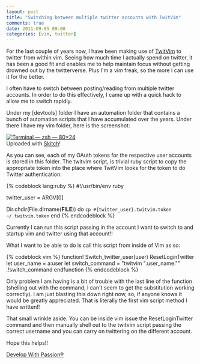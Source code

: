 ```yaml
---
layout: post
title: "Switching between multiple twitter accounts with TwitVim"
comments: true
date: 2011-09-05 09:00
categories: [vim, twitter]
---
```

For the last couple of years now, I have been making use of [TwitVim](http://www.vim.org/scripts/script.php?script_id=2204) to twitter from within vim. Seeing how much time I actually spend on twitter, it has been a good fit and enables me to help maintain focus without getting drowned out by the twitterverse. Plus I'm a vim freak, so the more I can use it for the better.

I often have to switch between posting/reading from multiple twitter accounts. In order to do this effectively, I came up with a quick hack to allow me to switch rapidly.  

Under my [devtools] folder I have an automation folder that contains a bunch of automation scripts that I have accumulated over the years. Under there I have my vim folder, here is the screenshot:

<div class="thumbnail"><a href="https://skitch.com/jpboodhoo/fsudd/terminal-zsh-80x24"><img style="max-width:638px" src="https://img.skitch.com/20110905-pc5swff4mftp8ypyi2p3perpg4.medium.jpg" alt="Terminal — zsh — 80×24" /></a><br /><span>Uploaded with <a href="http://skitch.com">Skitch</a>!</span></div>

As you can see, each of my OAuth tokens for the respective user accounts is stored in this folder. The twitvim script, is trivial ruby script to copy the appropriate token into the place where TwitVim looks for the token to do Twitter authentication:

{% codeblock lang:ruby %}
#!/usr/bin/env ruby

twitter_user = ARGV[0]

Dir.chdir(File.dirname(__FILE__)) do
  `cp #{twitter_user}.twitvim.token ~/.twitvim.token`
end
{% endcodeblock %}

Currently I can run this script passing in the account I want to switch to and startup vim and twitter using that account!!

What I want to be able to do is call this script from inside of Vim as so:

{% codeblock vim %}
function! Switch_twitter_user(user)
  ResetLoginTwitter
  let user_name = a:user
  let switch_command = "twitvim ".user_name.""
  .!switch_command
endfunction
{% endcodeblock %}

Only problem I am having is a bit of trouble with the last line of the function (shelling out with the command, I can't seem to get the substitution working correctly). I am just blasting this down right now, so, if anyone knows it would be greatly appreciated. That is literally the first vim script method I have written!!

That small wrinkle aside. You can be inside vim issue the ResetLoginTwitter command and then manually shell out to the twitvim script passing the correct username and you can carry on twittering on the different account.

Hope this helps!!

[Develop With Passion®](http://www.developwithpassion.com)



